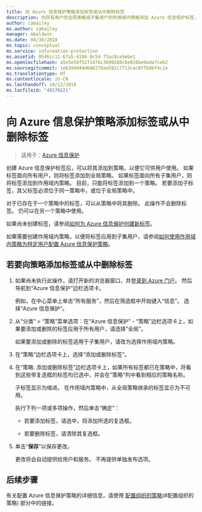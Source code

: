 ```yaml
---
title: 向 Azure 信息保护策略添加标签或从中删除标签
description: 向所有用户的全局策略或子集用户的作用域内策略添加 Azure 信息保护标签，或从中删除标签。
author: cabailey
ms.author: cabailey
manager: mbaldwin
ms.date: 04/30/2018
ms.topic: conceptual
ms.service: information-protection
ms.assetid: 0546cc11-67a5-4194-8c54-f3ac8ce9ebe1
ms.openlocfilehash: a5e5e50f5271476c3690280cbe026be9ada7ceb2
ms.sourcegitcommit: 1e6394044d646278ae582c7713cac8ffb9bf4c1e
ms.translationtype: HT
ms.contentlocale: zh-CN
ms.lasthandoff: 10/12/2018
ms.locfileid: "49170221"
---
```

# <a name="add-or-remove-a-label-to-or-from-an-azure-information-protection-policy"></a>向 Azure 信息保护策略添加标签或从中删除标签

>适用于：[Azure 信息保护](https://azure.microsoft.com/pricing/details/information-protection)

创建 Azure 信息保护标签后，可以将其添加到策略，以便它可供用户使用。 如果标签面向所有用户，则将标签添加到全局策略。 如果标签面向所有子集用户，则将标签添加到作用域内策略。 目前，只能将标签添加到一个策略。 若要添加子标签，其父标签必须位于同一策略中，或位于全局策略中。

对于已存在于一个策略中的标签，可以从策略中将其删除。 此操作不会删除标签。 仍可以在另一个策略中使用。

如果尚未创建标签，请参阅[如何为 Azure 信息保护创建新标签](configure-policy-new-label.md)。

如果需要创建作用域内策略，以便将标签应用到子集用户，请参阅[如何使用作用域内策略为特定用户配置 Azure 信息保护策略](configure-policy-scope.md)。

## <a name="to-add-or-remove-a-label-to-or-from-a-policy"></a>若要向策略添加标签或从中删除标签

1. 如果尚未执行此操作，请打开新的浏览器窗口，并[登录到 Azure 门户](configure-policy.md#signing-in-to-the-azure-portal)。 然后导航到“Azure 信息保护”边栏选项卡。
    
    例如，在中心菜单上单击“所有服务”，然后在筛选框中开始键入“信息”。 选择“Azure 信息保护”。

2. 从“分类” > “策略”菜单选项：在“Azure 信息保护” - “策略”边栏选项卡上，如果要添加或删除的标签应用于所有用户，请选择“全局”。

    如果要添加或删除的标签适用于子集用户，请改为选择作用域内策略。

3. 在“策略”边栏选项卡上，选择“添加或删除标签”。

4. 在“策略: 添加或删除标签”边栏选项卡上，如果所有标签都已在策略中，将看到这些带复选框的标签均已选中，并会在”策略“列中看到相应的策略名称。
     
    子标签显示为缩进。 在作用域内策略中，从全局策略继承的标签显示为不可用。
    
    执行下列一项或多项操作，然后单击“确定”：
    
    - 若要添加标签，请选中，将添加所选的复选框。
    
    - 若要删除标签，请清除其复选框。
  
5. 单击“**保存**”以保存更改。
   
    更改将会自动提供给用户和服务。 不再提供单独发布选项。


## <a name="next-steps"></a>后续步骤

有关配置 Azure 信息保护策略的详细信息，请使用 [配置组织的策略](configure-policy.md#configuring-your-organizations-policy)(#配置组织的策略) 部分中的链接。  

